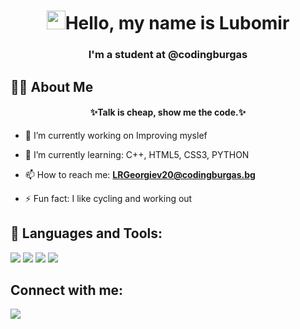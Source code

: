 

<h1 align="center"> <img src="https://raw.githubusercontent.com/MartinHeinz/MartinHeinz/master/wave.gif" width="30px">Hello, my name is Lubomir</h1>
<h3 align="center">I'm a student at @codingburgas</h3>


## 🙋‍♂️ About Me
<h4 align="center">✨Talk is cheap, show me the code.✨</h4>

- 🔭 I’m currently working on Improving myslef

- 🌱 I’m currently learning: C++, HTML5, CSS3, PYTHON

- 📫 How to reach me: **LRGeorgiev20@codingburgas.bg**

- ⚡ Fun fact: I like cycling and working out

## 🚀 Languages and Tools:

<p align="left"> 
	<a> <img src="https://img.icons8.com/ios-filled/50/4a90e2/c-plus-plus-logo.png"/> </a> 
	<a> <img src="https://img.icons8.com/ios-filled/50/fa314a/html-5--v1.png"/> </a> 
	<a> <img src="https://img.icons8.com/color/48/000000/css3.png"/> </a> 
    <a> <img src="https://img.icons8.com/color/48/000000/python.png"/> </a> 
	
 
<br/>

## Connect with me:
<p align="left">

<a href = "https://www.instagram.com/_lubomir_georgiev_/"><img src="https://img.icons8.com/fluent/48/000000/instagram-new.png"/></a>

</p>

#
